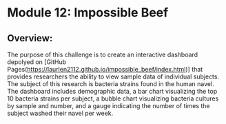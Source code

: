 # Module 12: Impossible Beef

## Overview:
The purpose of this challenge is to create an interactive dashboard depolyed on [GitHub Pages(https://laurlen2112.github.io/impossible_beef/index.html)] that provides researchers the ability to view sample data of individual  subjects.  The subject of this research is bacteria strains found in the human navel. The dashboard includes demographic data, a bar chart visualizing the top 10 bacteria strains per subject, a bubble chart visualizing bacteria cultures by sample and number, and a gauge indicating the number of times the subject washed their navel per week. 
